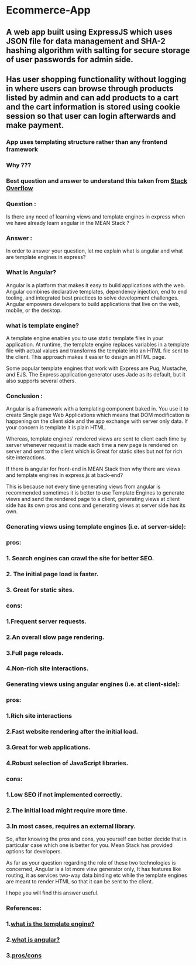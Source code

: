 # Ecommerce-App
## A web app built using ExpressJS which uses JSON file for data management and SHA-2 hashing algorithm with salting for secure storage of user passwords for admin side.
## Has user shopping functionality without logging in where users can browse through products listed by admin and can add products to a cart and the cart information is stored using cookie session so that user can login afterwards and make payment. 




### App uses templating structure rather than any frontend framework
### Why ???
### Best question and answer to understand this taken from [Stack Overflow](https://stackoverflow.com/questions/51947023/is-there-any-need-of-learning-views-and-template-engines-in-express-when-we-have)


### Question :  
Is there any need of learning views and template engines in express when we have already learn angular in the MEAN Stack ?
### Answer :
In order to answer your question, let me explain what is angular and what are template engines in express?

### What is Angular?
Angular is a platform that makes it easy to build applications with the web. Angular combines declarative templates, dependency injection, end to end tooling, and integrated best practices to solve development challenges. Angular empowers developers to build applications that live on the web, mobile, or the desktop.

### what is template engine?
A template engine enables you to use static template files in your application. At runtime, the template engine replaces variables in a template file with actual values and transforms the template into an HTML file sent to the client. This approach makes it easier to design an HTML page.

Some popular template engines that work with Express are Pug, Mustache, and EJS. The Express application generator uses Jade as its default, but it also supports several others.

### Conclusion :
Angular is a framework with a templating component baked in. You use it to create Single page Web Applications which means that DOM modification is happening on the client side and the app exchange with server only data. If your concern is template it is plain HTML.

Whereas, template engines' rendered views are sent to client each time by server whenever request is made each time a new page is rendered on server and sent to the client which is Great for static sites but not for rich site interactions.

If there is angular for front-end in MEAN Stack then why there are views and template engines in express.js at back-end?

This is because not every time generating views from angular is recommended sometimes it is better to use Template Engines to generate views and send the rendered page to a client, generating views at client side has its own pros and cons and generating views at server side has its own.

### Generating views using template engines (i.e. at server-side):
### pros:
### 1. Search engines can crawl the site for better SEO.
### 2. The initial page load is faster.
### 3. Great for static sites.

### cons:
### 1.Frequent server requests.
### 2.An overall slow page rendering.
### 3.Full page reloads.
### 4.Non-rich site interactions.

### Generating views using angular engines (i.e. at client-side):
### pros:
### 1.Rich site interactions
### 2.Fast website rendering after the initial load.
### 3.Great for web applications.
### 4.Robust selection of JavaScript libraries.

### cons:
### 1.Low SEO if not implemented correctly.
### 2.The initial load might require more time.
### 3.In most cases, requires an external library.

So, after knowing the pros and cons, you yourself can better decide that in particular case which one is better for you. Mean Stack has provided options for developers.

As far as your question regarding the role of these two technologies is concerned, Angular is a lot more view generator only, It has features like routing, it as services two-way data binding etc while the template engines are meant to render HTML so that it can be sent to the client.

I hope you will find this answer useful.

### References:
### 1.[what is the template engine?](https://expressjs.com/en/guide/using-template-engines.html)
### 2.[what is angular?](https://angular.io/docs#what-is-angular)
### 3.[pros/cons](https://www.quora.com/Are-templating-engines-still-neccessary-in-Node-app-development-when-there-are-front-end-frameworks-such-as-React-and-Angular-available)


